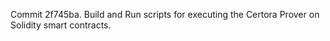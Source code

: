 Commit 2f745ba.                    Build and Run scripts for executing the Certora Prover on Solidity smart contracts.